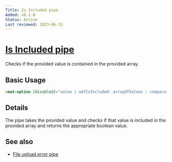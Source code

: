 ```yaml
---
Title: Is Included pipe
Added: v6.1.0
Status: Active
Last reviewed: 2023-06-13
---
```


# [Is Included pipe](../../../lib/content-services/src/lib/pipes/is-included.pipe.ts "Defined in is-included.pipe.ts")

Checks if the provided value is contained in the provided array.

## Basic Usage

<!-- {% raw %} -->

```HTML
<mat-option [disabled]="value | adfIsIncluded: arrayOfValues : comparator"></mat-option>
```

<!-- {% endraw %} -->

## Details

The pipe takes the provided value and checks if that value is included in the provided array and returns the appropriate boolean value.

## See also

-   [File upload error pipe](./file-upload-error.pipe.md)
